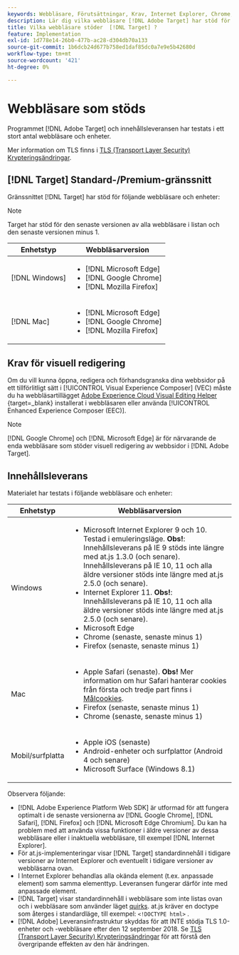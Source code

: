 ```yaml
---
keywords: Webbläsare, Förutsättningar, Krav, Internet Explorer, Chrome, Firefox, Safari, Android, Surface, Webbläsare0
description: Lär dig vilka webbläsare [!DNL Adobe Target] har stöd för för sitt gränssnitt och för innehållsleverans.
title: Vilka webbläsare stöder  [!DNL Target] ?
feature: Implementation
exl-id: 1d778e14-26b0-477b-ac28-d304db70a133
source-git-commit: 1b6dcb24d677b758ed1daf85dc0a7e9e5b42680d
workflow-type: tm+mt
source-wordcount: '421'
ht-degree: 0%

---
```


# Webbläsare som stöds

Programmet [!DNL Adobe Target] och innehållsleveransen har testats i ett stort antal webbläsare och enheter.

Mer information om TLS finns i [TLS (Transport Layer Security) Krypteringsändringar](tls-transport-layer-security-encryption.md).

## [!DNL Target] Standard-/Premium-gränssnitt

Gränssnittet [!DNL Target] har stöd för följande webbläsare och enheter:

>[!NOTE]
>
>Target har stöd för den senaste versionen av alla webbläsare i listan och den senaste versionen minus 1.


| Enhetstyp | Webbläsarversion |
|--- |--- |
| [!DNL Windows] | <ul><li>[!DNL Microsoft Edge]</li><li>[!DNL Google Chrome]</li><li>[!DNL Mozilla Firefox]</li></ul> |
| [!DNL Mac] | <ul><li>[!DNL Microsoft Edge]</li><li>[!DNL Google Chrome]</li><li>[!DNL Mozilla Firefox]</li></ul> |

## Krav för visuell redigering

Om du vill kunna öppna, redigera och förhandsgranska dina webbsidor på ett tillförlitligt sätt i [!UICONTROL Visual Experience Composer] (VEC) måste du ha webbläsartillägget [Adobe Experience Cloud Visual Editing Helper ](https://experienceleague.adobe.com/sv/docs/target/using/experiences/vec/troubleshoot-composer/visual-editing-helper-extension){target=_blank} installerat i webbläsaren eller använda [!UICONTROL Enhanced Experience Composer (EEC)].

>[!NOTE]
>
>[!DNL Google Chrome] och [!DNL Microsoft Edge] är för närvarande de enda webbläsare som stöder visuell redigering av webbsidor i [!DNL Adobe Target].


## Innehållsleverans

Materialet har testats i följande webbläsare och enheter:

| Enhetstyp | Webbläsarversion |
|--- |--- |
| Windows | <ul><li>Microsoft Internet Explorer 9 och 10. Testad i emuleringsläge. **Obs!**: Innehållsleverans på IE 9 stöds inte längre med at.js 1.3.0 (och senare). Innehållsleverans på IE 10, 11 och alla äldre versioner stöds inte längre med at.js 2.5.0 (och senare).</li><li>Internet Explorer 11. **Obs!**: Innehållsleverans på IE 10, 11 och alla äldre versioner stöds inte längre med at.js 2.5.0 (och senare).</li><li>Microsoft Edge</li><li>Chrome (senaste, senaste minus 1)</li><li>Firefox (senaste, senaste minus 1)</li></ul> |
| Mac | <ul><li>Apple Safari (senaste). **Obs!** Mer information om hur Safari hanterar cookies från första och tredje part finns i [Målcookies](../implement/client-side/atjs/atjs-cookies.md).</li><li>Firefox (senaste, senaste minus 1)</li><li>Chrome (senaste, senaste minus 1)</li></ul> |
| Mobil/surfplatta | <ul><li>Apple iOS (senaste)</li><li>Android-enheter och surfplattor (Android 4 och senare)</li><li>Microsoft Surface (Windows 8.1)</li></ul> |

Observera följande:

* [!DNL Adobe Experience Platform Web SDK] är utformad för att fungera optimalt i de senaste versionerna av [!DNL Google Chrome], [!DNL Safari], [!DNL Firefox] och [!DNL Microsoft Edge Chromium]. Du kan ha problem med att använda vissa funktioner i äldre versioner av dessa webbläsare eller i inaktuella webbläsare, till exempel [!DNL Internet Explorer].
* För at.js-implementeringar visar [!DNL Target] standardinnehåll i tidigare versioner av Internet Explorer och eventuellt i tidigare versioner av webbläsarna ovan.
* I Internet Explorer behandlas alla okända element (t.ex. anpassade element) som samma elementtyp. Leveransen fungerar därför inte med anpassade element.
* [!DNL Target] visar standardinnehåll i webbläsare som inte listas ovan och i webbläsare som använder läget [quirks](https://en.wikipedia.org/wiki/Quirks_mode). at.js kräver en doctype som återges i standardläge, till exempel: `<!DOCTYPE html>` .
* [!DNL Adobe] Leveransinfrastruktur skyddas för att INTE stödja TLS 1.0-enheter och -webbläsare efter den 12 september 2018. Se [TLS (Transport Layer Security) Krypteringsändringar](../before-implement/tls-transport-layer-security-encryption.md) för att förstå den övergripande effekten av den här ändringen.
